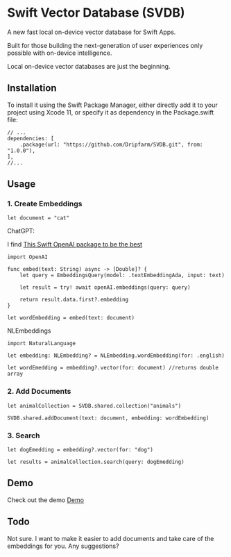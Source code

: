 # Swift Vector Database (SVDB)

A new fast local on-device vector database for Swift Apps.

Built for those building the next-generation of user experiences only possible with on-device intelligence. 

Local on-device vector databases are just the beginning. 

## Installation
To install it using the Swift Package Manager, either directly add it to your project using Xcode 11, or specify it as dependency in the Package.swift file:

```
// ...
dependencies: [
    .package(url: "https://github.com/Dripfarm/SVDB.git", from: "1.0.0"),
],
//...
```


## Usage

### 1. Create Embeddings
```
let document = "cat"
```

ChatGPT:

I find [This Swift OpenAI package to be the best](https://github.com/MacPaw/OpenAI)

```
import OpenAI

func embed(text: String) async -> [Double]? {
	let query = EmbeddingsQuery(model: .textEmbeddingAda, input: text)

	let result = try! await openAI.embeddings(query: query)

	return result.data.first?.embedding
}

let wordEmbedding = embed(text: document)
```

NLEmbeddings

```
import NaturalLanguage

let embedding: NLEmbedding? = NLEmbedding.wordEmbedding(for: .english)

let wordEmedding = embedding?.vector(for: document) //returns double array
```

### 2. Add Documents

```
let animalCollection = SVDB.shared.collection("animals")

SVDB.shared.addDocument(text: document, embedding: wordEmbedding)

```

### 3. Search

```
let dogEmedding = embedding?.vector(for: "dog")

let results = animalCollection.search(query: dogEmedding)
```

## Demo

Check out the demo [Demo](https://github.com/Dripfarm/SVDB/tree/master/SVDBDemo)

## Todo
Not sure. I want to make it easier to add documents and take care of the embeddings for you. Any suggestions?